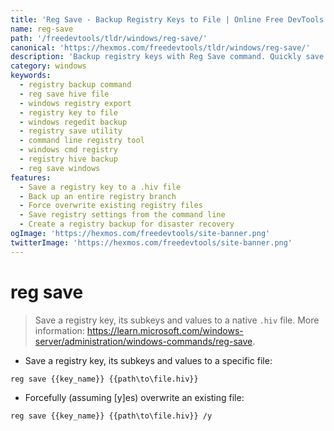 ```yaml
---
title: 'Reg Save - Backup Registry Keys to File | Online Free DevTools by Hexmos'
name: reg-save
path: '/freedevtools/tldr/windows/reg-save/'
canonical: 'https://hexmos.com/freedevtools/tldr/windows/reg-save/'
description: 'Backup registry keys with Reg Save command. Quickly save and restore Windows registry settings to a file. Free online tool, no registration required.'
category: windows
keywords:
  - registry backup command
  - reg save hive file
  - windows registry export
  - registry key to file
  - windows regedit backup
  - registry save utility
  - command line registry tool
  - windows cmd registry
  - registry hive backup
  - reg save windows
features:
  - Save a registry key to a .hiv file
  - Back up an entire registry branch
  - Force overwrite existing registry files
  - Save registry settings from the command line
  - Create a registry backup for disaster recovery
ogImage: 'https://hexmos.com/freedevtools/site-banner.png'
twitterImage: 'https://hexmos.com/freedevtools/site-banner.png'
---
```


# reg save

> Save a registry key, its subkeys and values to a native `.hiv` file.
> More information: <https://learn.microsoft.com/windows-server/administration/windows-commands/reg-save>.

- Save a registry key, its subkeys and values to a specific file:

`reg save {{key_name}} {{path\to\file.hiv}}`

- Forcefully (assuming [y]es) overwrite an existing file:

`reg save {{key_name}} {{path\to\file.hiv}} /y`
